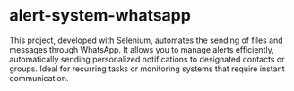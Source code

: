# alert-system-whatsapp
This project, developed with Selenium, automates the sending of files and messages through WhatsApp. It allows you to manage alerts efficiently, automatically sending personalized notifications to designated contacts or groups. Ideal for recurring tasks or monitoring systems that require instant communication.
